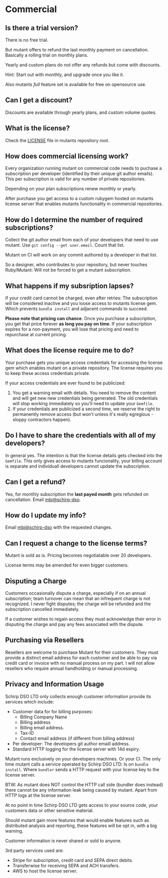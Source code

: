 Commercial
==========

Is there a trial version?
--------------------------

There is no free trial.

But mutant offers to refund the last monthly
payment on cancellation. Basically a rolling trial on monthly plans.

Yearly and custom plans do not offer any refunds but come with discounts.

Hint: Start out with monthly, and upgrade once you like it.

Also mutants *full* feature set is available for free on opensource use.

Can I get a discount?
---------------------

Discounts are available through yearly plans, and custom volume quotes.

What is the license?
--------------------

Check the [LICENSE](https://github.com/mbj/mutant/blob/main/LICENSE)
file in mutants repository root.

How does commercial licensing work?
-----------------------------------

Every organization running mutant on commercial code needs to puchase
a subscription per developer (identified by their unique git author emails).
This per subscription is valid for any number of private repositories.

Depending on your plan subscriptions renew monthly or yearly.

After purchase you get access to a custom rubygem hosted on mutants license
server that enables mutants functionality in commercial repositories.


How do I determine the number of required subscriptions?
--------------------------------------------------------

Collect the git author email from each of your developers that need to use mutant.
Use `git config --get user.email`.  Count that list.

Mutant on CI will work on any commit authored by a developer in that list.

So a designer, who contributes to your repository, but never touches Ruby/Mutant:
Will not be forced to get a mutant subscription.

What happens if my subsription lapses?
--------------------------------------

If your credit card cannot be charged, even after retries: The subscription will be
considered inactive and you loose access to mutants license gem. Which prevents `bundle install`
and adjacent commands to succeed.

**Please note that pricing can chance**. Once you purchase a subscription, you get that price
forever **as long you pay on time**. If your subscription expires for a non-payment, you will lose
that pricing and need to repurchase at current pricing.

What does the license require me to do?
---------------------------------------

Your purchase gets you unique access credentials for accessing the license gem which enables
mutant on a private repository. The license requires you to keep these access credentials private.

If your access credentials are ever found to be publicized:

1. You get a warning email with details. You need to remove the content and
   will get new new credentials being generated.
   The old credentials will stop working immediately so you'll need to update your
   `Gemfile`.
2. If your credentials are publicized a second time, we reserve the right to permanently
   remove access (but won't unless it's really egregious - sloppy contractors happen).

Do I have to share the credentials with all of my developers?
-------------------------------------------------------------

In general yes. The intention is that the license details gets checked into the
`Gemfile`. This only gives access to mutants funcionality, your billing account is
separate and individuall developers cannot update the subscription.

Can I get a refund?
-------------------

Yes, for monthly subscription the **last payed month** gets refunded on cancellation.
Email [mbj@schirp-dso](mailto:mbj@schirp-dso.com).

How do I update my info?
------------------------

Email [mbj@schirp-dso](mailto:mbj@schirp-dso.com) with the requested changes.

Can I request a change to the license terms?
--------------------------------------------

Mutant is sold as is. Pricing becomes negotiatable over 20 developers.

License terms may be amended for even bigger customers.

Disputing a Charge
------------------

Customers occasionally dispute a charge, especially if on an annual subscription;
team turnover can mean that an infrequent charge is not recognized. I never fight
disputes; the charge will be refunded and the subscription cancelled immediately.

If a customer wishes to regain access they must acknowledge their error in disputing
the charge and pay any fees associated with the dispute.

Purchasing via Resellers
------------------------

Resellers are welcome to purchase Mutant for their customers.
They must provide a distinct email address for each customer and be able to pay via
credit card or invoice with no manual process on my part.
I will not allow resellers who require annual handholding or manual processing.

Privacy and Information Usage
-----------------------------

Schirp DSO LTD only collects enough customer information provide its services which include:

* Customer data for for billing purposes:
  * Billing Company Name
  * Billing address
  * Billing email address.
  * Tax-ID
  * Contact email address (if different from billing address)
* Per developer: The developers git author emaill address.
* Standard HTTP logging for the license server with 14d expiry.

Mutant runs exclusively on your developers machines. Or your CI. The only time mutant
calls a service operated by Schirp DSO LTD: Is on `bundle install`. Where `bundler` sends a
HTTP request with your license key to the license server.

BTW: As mutant does NOT control the HTTP call side (bundler does instead) there cannot be any
information leak being caused by mutant. Apart from HTTP logs at the license server.

At no point in time Schirp DSO LTD gets access to your source code, your customers data
or other sensitive material.

Should mutant gain more features that would enable features such as distributed
analysis and reporting, these features will be opt in, with a big warning.

Customer information is never shared or sold to anyone.

3rd party services used are:

* Stripe for subscription, credit card and SEPA direct debits.
* Transferwise for receiving SEPA and ACH transfers.
* AWS to host the license server.
